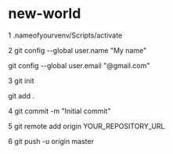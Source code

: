 # new-world

1
.nameofyourvenv/Scripts/activate

2
git config --global user.name "My name"

git config --global user.email "@gmail.com"

3
git init

git add .

4
git commit -m "Initial commit"

5
git remote add origin YOUR_REPOSITORY_URL

6
git push -u origin master
